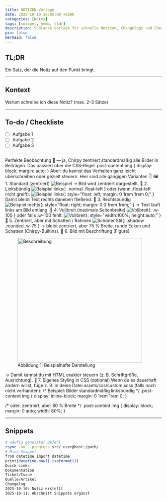 ```yaml
---
title: NOTIZEN-Vorlage
date: 2025-10-10 10:05:00 +0200
categories: [Notes]
tags: [snippet, memo, tldr]
description: Schlanke Vorlage für schnelle Notizen, Changelogs und Checklisten.
pin: false
mermaid: false
---
```


## TL;DR
Ein Satz, der die Notiz auf den Punkt bringt.

---

## Kontext
Warum schreibe ich diese Notiz? (max. 2–3 Sätze)

---

## To-do / Checkliste
- [ ] Aufgabe 1
- [ ] Aufgabe 2
- [ ] Aufgabe 3

---

Perfekte Beobachtung 👀 — ja, Chirpy zentriert standardmäßig alle Bilder in Beiträgen.
Das passiert über die CSS-Regel
.post-content img {
  display: block;
  margin: auto;
}
Aber: du kannst das Verhalten ganz leicht überschreiben oder gezielt steuern.
Hier sind alle gängigen Varianten 👇
🖼️ 1. Standard (zentriert)
![Beispiel](/assets/img/test.png)
→ Bild wird zentriert dargestellt.
🔹 2. Linksbündig
![Beispiel links](/assets/img/test.png){: .normal .float-left }
oder (wenn .float-left nicht greift):
![Beispiel links](/assets/img/test.png){: style="float: left; margin: 0 1rem 1rem 0;" }
Damit bleibt Text rechts daneben fließend.
🔹 3. Rechtsbündig
![Beispiel rechts](/assets/img/test.png){: style="float: right; margin: 0 0 1rem 1rem;" }
→ Text läuft links am Bild entlang.
🔹 4. Vollbreit (maximale Seitenbreite)
![Vollbreit](/assets/img/test.png){: .w-100 }
oder falls .w-100 fehlt:
![Vollbreit](/assets/img/test.png){: style="width:100%; height:auto;" }
🔹 5. Zentriert, aber mit Schatten / Rahmen
![Schöner Stil](/assets/img/test.png){: .shadow .rounded .w-75 }
→ bleibt zentriert, aber 75 % Breite, runde Ecken und Schatten (Chirpy-Builtins).
🔹 6. Bild mit Beschriftung (Figure)
<figure>
  <img src="/assets/img/test.png" alt="Beschreibung" width="400">
  <figcaption>Abbildung 1: Beispielhafte Darstellung</figcaption>
</figure>
→ Damit kannst du mit HTML exakter steuern (z. B. Schriftgröße, Ausrichtung).
🔹 7. Eigenes Styling in CSS (optional)
Wenn du es dauerhaft ändern willst, füge z. B. in deine Datei
assets/css/custom.scss (falls noch nicht vorhanden):
/* Beispiel: Bilder standardmäßig linksbündig */
.post-content img {
  display: inline-block;
  margin: 0 1rem 1rem 0;
}

/* oder: zentriert, aber 80 % Breite */
.post-content img {
  display: block;
  margin: 0 auto;
  width: 80%;
}

---

## Snippets
```bash
# Häufig genutzter Befehl
rsync -av --progress src/ user@host:/path/
# Mini-Snippet
from datetime import datetime
print(datetime.now().isoformat())
Quick-Links
Dokumentation
Ticket/Issue
Quelle/Artikel
Changelog
2025-10-10: Notiz erstellt
2025-10-11: Abschnitt Snippets ergänzt
